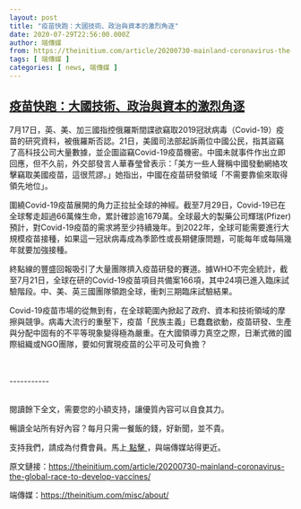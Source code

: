 ```yaml
---
layout: post
title: "疫苗快跑：大國技術、政治與資本的激烈角逐"
date: 2020-07-29T22:56:00.000Z
author: 端傳媒
from: https://theinitium.com/article/20200730-mainland-coronavirus-the-global-race-to-develop-vaccines/
tags: [ 端傳媒 ]
categories: [ news, 端傳媒 ]
---
```

<!--1596063360000-->
[疫苗快跑：大國技術、政治與資本的激烈角逐](https://theinitium.com/article/20200730-mainland-coronavirus-the-global-race-to-develop-vaccines/)
------

<div>
<section>  <article><p>7月17日，英、美、加三國指控俄羅斯間諜欲竊取2019冠狀病毒（Covid-19）疫苗的研究資料，被俄羅斯否認。21日，美國司法部起訴兩位中國公民，指其盜竊了高科技公司大量數據，並企圖盜竊Covid-19疫苗機密。中國未就事件作出立即回應，但不久前，外交部發言人華春瑩曾表示：「美方一些人聲稱中國發動網絡攻擊竊取美國疫苗，這很荒謬。」她指出，中國在疫苗研發領域「不需要靠偷來取得領先地位」。</p><p>圍繞Covid-19疫苗展開的角力正拉扯全球的神經。截至7月29日，Covid-19已在全球奪走超過66萬條生命，累計確診逾1679萬。全球最大的製藥公司輝瑞(Pfizer)預計，對Covid-19疫苗的需求將至少持續幾年。到2022年，全球可能需要進行大規模疫苗接種，如果這一冠狀病毒成為季節性或長期健康問題，可能每年或每隔幾年就要加強接種。</p><p>終點線的豐盛回報吸引了大量團隊擠入疫苗研發的賽道。據WHO不完全統計，截至7月21日，全球在研的Covid-19疫苗項目共備案166項，其中24項已進入臨床試驗階段。中、美、英三國團隊領跑全球，衝刺三期臨床試驗結果。</p><p>Covid-19疫苗市場的從無到有，在全球範圍內掀起了政府、資本和技術領域的摩擦與競爭。病毒大流行的重壓下，疫苗「民族主義」已蠢蠢欲動，疫苗研發、生產與分配中固有的不平等現象變得極為嚴重。在大國領導力真空之際，日漸式微的國際組織或NGO團隊，要如何實現疫苗的公平可及可負擔？</p>                                                                              <br><br>-----------<br><br><p>閱讀餘下全文，需要您的小額支持，讓優質內容可以自食其力。</p><p>暢讀全站所有好內容？每月只需一餐飯的錢，好新聞，並不貴。</p><p>支持我們，請成為付費會員。馬上<a href="https://theinitium.com/subscription/offers/"> 點擊 </a>，與端傳媒站得更近。</p></article>  <footer>          <p>        <span>原文鏈接：</span><a href="https://theinitium.com/article/20200730-mainland-coronavirus-the-global-race-to-develop-vaccines/">https://theinitium.com/article/20200730-mainland-coronavirus-the-global-race-to-develop-vaccines/</a>      </p>      <p>        <span>端傳媒：</span><a href="https://theinitium.com/misc/about/">https://theinitium.com/misc/about/</a>      </p>      </footer></section>
</div>
